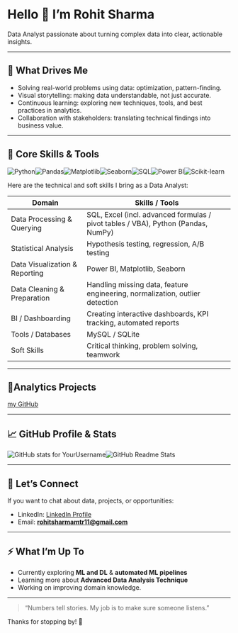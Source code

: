 # Hello 👋 I’m Rohit Sharma

Data Analyst passionate about turning complex data into clear, actionable insights.

---

## 🎯 What Drives Me

- Solving real-world problems using data: optimization, pattern-finding.  
- Visual storytelling: making data understandable, not just accurate.  
- Continuous learning: exploring new techniques, tools, and best practices in analytics.  
- Collaboration with stakeholders: translating technical findings into business value.

---

## 🔧 Core Skills & Tools
<!-- Python -->
![Python](https://img.shields.io/badge/Python-3776AB?style=for-the-badge&logo=python&logoColor=white)<!-- Pandas -->![Pandas](https://img.shields.io/badge/Pandas-150458?style=for-the-badge&logo=pandas&logoColor=white)<!-- Matplotlib -->![Matplotlib](https://img.shields.io/badge/Matplotlib-11557c?style=for-the-badge&logo=plotly&logoColor=white)<!-- Seaborn -->![Seaborn](https://img.shields.io/badge/Seaborn-4c8cbf?style=for-the-badge&logoColor=white)<!-- SQL -->![SQL](https://img.shields.io/badge/SQL-336791?style=for-the-badge&logo=postgresql&logoColor=white)<!-- Power BI -->![Power BI](https://img.shields.io/badge/PowerBI-F2C811?style=for-the-badge&logo=powerbi&logoColor=black)<!-- Scikit-learn -->![Scikit-learn](https://img.shields.io/badge/Scikit--Learn-F7931E?style=for-the-badge&logo=scikit-learn&logoColor=white)


Here are the technical and soft skills I bring as a Data Analyst:

| Domain                 | Skills / Tools                                                                 |
|------------------------|--------------------------------------------------------------------------------|
| Data Processing & Querying | SQL, Excel (incl. advanced formulas / pivot tables / VBA), Python (Pandas, NumPy) |
| Statistical Analysis     | Hypothesis testing, regression, A/B testing                                   |
| Data Visualization & Reporting | Power BI, Matplotlib, Seaborn                                  |
| Data Cleaning & Preparation | Handling missing data, feature engineering, normalization, outlier detection |
| BI / Dashboarding        | Creating interactive dashboards, KPI tracking, automated reports             |
| Tools / Databases        | MySQL / SQLite                               |
| Soft Skills              | Critical thinking, problem solving, teamwork |

---

## 🧪Analytics Projects

[my GitHub](https://github.com/Rohitsharma-11?tab=repositories)

---

## 📈 GitHub Profile & Stats

![GitHub stats for YourUsername](https://github-readme-stats.vercel.app/api?username=Rohitsharma-11&show_icons=true&theme=radical)![GitHub Readme Stats](https://camo.githubusercontent.com/7056e889a6c6d3913316400a5e63c3569ea0a1d24954db7e454ab1e08291fb28/68747470733a2f2f6769746875622d726561646d652d73746174732e76657263656c2e6170702f6170692f746f702d6c616e67732f3f75736572616d653d5072616e616c69695368696e6465266c61796f75743d636f6d70616374267468656d653d7261646963616c)



---

## 🤝 Let’s Connect

If you want to chat about data, projects, or opportunities:

- LinkedIn: [LinkedIn Profile](https://www.linkedin.com/in/rohit-sharma-61056737a/)  
- Email: **rohitsharmamtr11@gmail.com**  

---

## ⚡ What I’m Up To

- Currently exploring **ML and DL** & **automated ML pipelines**  
- Learning more about **Advanced Data Analysis Technique** 
- Working on improving domain knowledge.  

---

> “Numbers tell stories. My job is to make sure someone listens.”  

Thanks for stopping by! 🙏  
